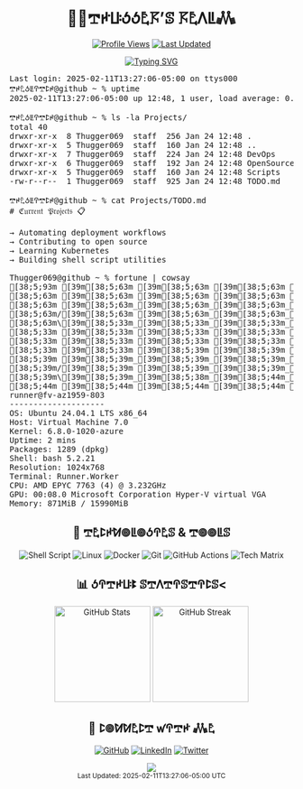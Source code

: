 <div align="center">
  <h1>👨‍💻𖢧ꛅꚶꚽꚽ𖤢𖦪’ꕷ 𖦪𖤢ꛎꚳ𖢑</h1>

  [![Profile Views](https://komarev.com/ghpvc/?username=thugger069&color=blueviolet&style=flat-square&label=Profile%20Views)](https://github.com/thugger069)
  [![Last Updated](https://img.shields.io/badge/Last%20Updated-2025-02-11T13%3A27%3A06-05%3A00-blue.svg)](https://github.com/thugger069)

  <a href="https://git.io/typing-svg">
    <img src="https://readme-typing-svg.demolab.com?font=Ubuntu+Mono&duration=3000&pause=1000&color=00FF9C&center=true&vCenter=true&width=435&lines=ℌ𝔢𝔩𝔩𝔬+𝔗𝔥𝔢𝔯𝔢;ℑ’𝔪+𖢧ꛅ𖤢ꚽꚳꛈ𖢧ꛕꛅ𝔖;𝔥𝔢𝔩𝔩+𝔖𝔠𝔯𝔦𝔭𝔱+𝔈𝔫𝔱𝔥𝔲𝔰𝔦𝔞𝔰𝔱;𝔏𝔦𝔫𝔲𝔵+%26+𝔇𝔢𝔳𝔒𝔭𝔰+𝔈𝔵𝔭𝔩𝔬𝔯𝔢𝔯;𝔒𝔭𝔢𝔫+𝔖𝔬𝔲𝔯𝔠𝔢+ℭ𝔬𝔫𝔱𝔯𝔦𝔟𝔲𝔱𝔬𝔯;𝔄𝔩𝔴𝔞𝔶𝔰+𝔏𝔢𝔞𝔯𝔫𝔦𝔫𝔤+%F0%9F%92%A1" alt="Typing SVG" />
  </a>
</div>

<pre class="terminal">
Last login: 2025-02-11T13:27:06-05:00 on ttys000
𖢧ꛅ𖤢ꚽꚳꛈ𖢧ꛕꛅ@github ~ % uptime
2025-02-11T13:27:06-05:00 up 12:48, 1 user, load average: 0.94 0.33 0.66

𖢧ꛅ𖤢ꚽꚳꛈ𖢧ꛕꛅ@github ~ % ls -la Projects/
total 40
drwxr-xr-x  8 Thugger069  staff  256 Jan 24 12:48 .
drwxr-xr-x  5 Thugger069  staff  160 Jan 24 12:48 ..
drwxr-xr-x  7 Thugger069  staff  224 Jan 24 12:48 DevOps
drwxr-xr-x  6 Thugger069  staff  192 Jan 24 12:48 OpenSource
drwxr-xr-x  5 Thugger069  staff  160 Jan 24 12:48 Scripts
-rw-r--r--  1 Thugger069  staff  925 Jan 24 12:48 TODO.md

𖢧ꛅ𖤢ꚽꚳꛈ𖢧ꛕꛅ@github ~ % cat Projects/TODO.md
# ℭ𝔲𝔯𝔯𝔢𝔫𝔱 𝔓𝔯𝔬𝔧𝔢𝔠𝔱𝔰 📋

→ Automating deployment workflows
→ Contributing to open source
→ Learning Kubernetes
→ Building shell script utilities

Thugger069@github ~ % fortune | cowsay
[38;5;93m [39m[38;5;63m [39m[38;5;63m [39m[38;5;63m [39m[38;5;63m [39m[38;5;63m|[39m[38;5;63m|[39m[38;5;63m [39m[38;5;63m [39m[38;5;63m [39m[38;5;63m [39m[38;5;63m [39m[38;5;63m_[39m[38;5;33m_[39m[38;5;33m [39m[38;5;33m [39m[38;5;33m_[39m[38;5;33m_[39m[38;5;33m [39m[38;5;33m [39m[38;5;33m [39m[38;5;33m/[39m[38;5;33m/[39m[38;5;39m|[39m[38;5;39m [39m[38;5;39m [39m[38;5;39m [39m[38;5;39m [39m[38;5;39m|[39m[38;5;39m|[39m[38;5;39m [39m[38;5;39m [39m[38;5;38m [39m[38;5;44m/[39m[38;5;44m|[39m[38;5;44m_[39m[38;5;44m_[39m[38;5;44m_[39m[38;5;44m/[39m[38;5;44m|[39m[38;5;44m [39m[38;5;44m_[39m[38;5;44m_[39m[38;5;44m [39m[38;5;43m [39m[38;5;49m/[39m[38;5;49m/[39m[38;5;49m|[39m[38;5;49m [39m[38;5;49m_[39m[38;5;49m_[39m[38;5;49m_[39m[38;5;49m [39m[38;5;49m [39m[38;5;48m [39m[38;5;48m_[39m[38;5;48m_[39m[38;5;48m [39m[38;5;48m [39m[38;5;48m [39m[38;5;48m [39m[38;5;48m [39m[38;5;48m [39m[38;5;84m/[39m[38;5;83m/[39m[38;5;83m|[39m[38;5;83m [39m[38;5;83m [39m[38;5;83m_[39m[38;5;83m_[39m[38;5;83m_[39m[38;5;83m_[39m[38;5;83m [39m[38;5;83m [39m[38;5;83m/[39m[38;5;119m/[39m[38;5;118m|[39m[38;5;118m[39m
[38;5;63m [39m[38;5;63m [39m[38;5;63m [39m[38;5;63m [39m[38;5;63m=[39m[38;5;63m|[39m[38;5;63m|[39m[38;5;63m=[39m[38;5;63m [39m[38;5;63m_[39m[38;5;33m_[39m[38;5;33m/[39m[38;5;33m [39m[38;5;33m/[39m[38;5;33m_[39m[38;5;33m/[39m[38;5;33m [39m[38;5;33m_[39m[38;5;33m)[39m[38;5;33m_[39m[38;5;39m|[39m[38;5;39m/[39m[38;5;39m|[39m[38;5;39m|[39m[38;5;39m [39m[38;5;39m [39m[38;5;39m [39m[38;5;39m=[39m[38;5;39m|[39m[38;5;38m|[39m[38;5;44m=[39m[38;5;44m [39m[38;5;44m|[39m[38;5;44m [39m[38;5;44m_[39m[38;5;44m_[39m[38;5;44m [39m[38;5;44m [39m[38;5;44m/[39m[38;5;44m_[39m[38;5;44m/[39m[38;5;43m [39m[38;5;49m/[39m[38;5;49m_[39m[38;5;49m|[39m[38;5;49m/[39m[38;5;49m|[39m[38;5;49m|[39m[38;5;49m<[39m[38;5;49m [39m[38;5;49m [39m[38;5;48m/[39m[38;5;48m [39m[38;5;48m_[39m[38;5;48m/[39m[38;5;48m_[39m[38;5;48m/[39m[38;5;48m_[39m[38;5;48m_[39m[38;5;48m [39m[38;5;84m [39m[38;5;83m_[39m[38;5;83m|[39m[38;5;83m/[39m[38;5;83m|[39m[38;5;83m|[39m[38;5;83m [39m[38;5;83m|[39m[38;5;83m_[39m[38;5;83m [39m[38;5;83m [39m[38;5;83m/[39m[38;5;119m_[39m[38;5;118m|[39m[38;5;118m/[39m[38;5;118m|[39m[38;5;118m|[39m[38;5;118m[39m
[38;5;63m [39m[38;5;63m_[39m[38;5;63m_[39m[38;5;63m_[39m[38;5;63m [39m[38;5;63m|[39m[38;5;63m|[39m[38;5;33m [39m[38;5;33m/[39m[38;5;33m [39m[38;5;33m_[39m[38;5;33m_[39m[38;5;33m_[39m[38;5;33m/[39m[38;5;33m [39m[38;5;33m|[39m[38;5;33m [39m[38;5;39m|[39m[38;5;39m/[39m[38;5;39m [39m[38;5;39m_[39m[38;5;39m [39m[38;5;39m\[39m[38;5;39m [39m[38;5;39m_[39m[38;5;39m_[39m[38;5;38m_[39m[38;5;44m [39m[38;5;44m|[39m[38;5;44m|[39m[38;5;44m [39m[38;5;44m/[39m[38;5;44m [39m[38;5;44m/[39m[38;5;44m_[39m[38;5;44m/[39m[38;5;44m [39m[38;5;44m/[39m[38;5;43m [39m[38;5;49m_[39m[38;5;49m_[39m[38;5;49m_[39m[38;5;49m/[39m[38;5;49m [39m[38;5;49m_[39m[38;5;49m [39m[38;5;49m\[39m[38;5;49m [39m[38;5;48m/[39m[38;5;48m [39m[38;5;48m/[39m[38;5;48m_[39m[38;5;48m/[39m[38;5;48m_[39m[38;5;48m/[39m[38;5;48m|[39m[38;5;48m_[39m[38;5;84m [39m[38;5;83m [39m[38;5;83m|[39m[38;5;83m/[39m[38;5;83m [39m[38;5;83m_[39m[38;5;83m [39m[38;5;83m\[39m[38;5;83m [39m[38;5;83m_[39m[38;5;83m/[39m[38;5;83m_[39m[38;5;119m [39m[38;5;118m<[39m[38;5;118m/[39m[38;5;118m [39m[38;5;118m_[39m[38;5;118m [39m[38;5;118m\[39m[38;5;118m [39m[38;5;118m[39m
[38;5;63m/[39m[38;5;63m [39m[38;5;63m_[39m[38;5;63m_[39m[38;5;33m`[39m[38;5;33m [39m[38;5;33m|[39m[38;5;33m/[39m[38;5;33m [39m[38;5;33m/[39m[38;5;33m_[39m[38;5;33m_[39m[38;5;33m|[39m[38;5;33m [39m[38;5;39m|[39m[38;5;39m|[39m[38;5;39m [39m[38;5;39m/[39m[38;5;39m [39m[38;5;39m [39m[38;5;39m_[39m[38;5;39m_[39m[38;5;39m/[39m[38;5;38m/[39m[38;5;44m [39m[38;5;44m_[39m[38;5;44m_[39m[38;5;44m`[39m[38;5;44m [39m[38;5;44m|[39m[38;5;44m/[39m[38;5;44m_[39m[38;5;44m_[39m[38;5;44m_[39m[38;5;44m [39m[38;5;43m [39m[38;5;49m/[39m[38;5;49m [39m[38;5;49m/[39m[38;5;49m_[39m[38;5;49m_[39m[38;5;49m/[39m[38;5;49m [39m[38;5;49m [39m[38;5;49m_[39m[38;5;48m_[39m[38;5;48m/[39m[38;5;48m/[39m[38;5;48m_[39m[38;5;48m/[39m[38;5;48m/[39m[38;5;48m_[39m[38;5;48m/[39m[38;5;48m [39m[38;5;84m/[39m[38;5;83m [39m[38;5;83m_[39m[38;5;83m_[39m[38;5;83m/[39m[38;5;83m/[39m[38;5;83m [39m[38;5;83m [39m[38;5;83m_[39m[38;5;83m_[39m[38;5;83m/[39m[38;5;83m/[39m[38;5;119m_[39m[38;5;118m_[39m[38;5;118m_[39m[38;5;118m_[39m[38;5;118m/[39m[38;5;118m [39m[38;5;118m [39m[38;5;118m_[39m[38;5;118m_[39m[38;5;118m/[39m[38;5;154m [39m[38;5;154m[39m
[38;5;63m\[39m[38;5;33m_[39m[38;5;33m_[39m[38;5;33m_[39m[38;5;33m_[39m[38;5;33m/[39m[38;5;33m [39m[38;5;33m\[39m[38;5;33m [39m[38;5;33m [39m[38;5;33m_[39m[38;5;39m/[39m[38;5;39m|[39m[38;5;39m [39m[38;5;39m|[39m[38;5;39m_[39m[38;5;39m/[39m[38;5;39m\[39m[38;5;39m_[39m[38;5;39m_[39m[38;5;38m_[39m[38;5;44m/[39m[38;5;44m [39m[38;5;44m\[39m[38;5;44m_[39m[38;5;44m_[39m[38;5;44m_[39m[38;5;44m_[39m[38;5;44m/[39m[38;5;44m|[39m[38;5;44m/[39m[38;5;44m [39m[38;5;43m [39m[38;5;49m [39m[38;5;49m|[39m[38;5;49m/[39m[38;5;49m\[39m[38;5;49m [39m[38;5;49m [39m[38;5;49m_[39m[38;5;49m/[39m[38;5;49m\[39m[38;5;48m_[39m[38;5;48m_[39m[38;5;48m_[39m[38;5;48m/[39m[38;5;48m [39m[38;5;48m [39m[38;5;48m/[39m[38;5;48m_[39m[38;5;48m/[39m[38;5;84m [39m[38;5;83m [39m[38;5;83m/[39m[38;5;83m_[39m[38;5;83m_[39m[38;5;83m_[39m[38;5;83m_[39m[38;5;83m/[39m[38;5;83m\[39m[38;5;83m_[39m[38;5;83m_[39m[38;5;83m_[39m[38;5;119m/[39m[38;5;118m [39m[38;5;118m [39m[38;5;118m [39m[38;5;118m [39m[38;5;118m [39m[38;5;118m [39m[38;5;118m\[39m[38;5;118m_[39m[38;5;118m_[39m[38;5;154m_[39m[38;5;154m/[39m[38;5;154m [39m[38;5;154m [39m[38;5;154m[39m
[38;5;33m [39m[38;5;33m [39m[38;5;33m [39m[38;5;33m [39m[38;5;33m [39m[38;5;33m [39m[38;5;33m [39m[38;5;33m/[39m[38;5;39m_[39m[38;5;39m/[39m[38;5;39m [39m[38;5;39m([39m[38;5;39m_[39m[38;5;39m_[39m[38;5;39m/[39m[38;5;39m [39m[38;5;39m [39m[38;5;38m [39m[38;5;44m [39m[38;5;44m [39m[38;5;44m [39m[38;5;44m [39m[38;5;44m [39m[38;5;44m [39m[38;5;44m [39m[38;5;44m [39m[38;5;44m [39m[38;5;44m [39m[38;5;44m [39m[38;5;43m [39m[38;5;49m [39m[38;5;49m [39m[38;5;49m [39m[38;5;49m [39m[38;5;49m [39m[38;5;49m [39m[38;5;49m/[39m[38;5;49m_[39m[38;5;49m/[39m[38;5;48m [39m[38;5;48m [39m[38;5;48m [39m[38;5;48m [39m[38;5;48m [39m[38;5;48m [39m[38;5;48m [39m[38;5;48m [39m[38;5;48m [39m[38;5;84m [39m[38;5;83m [39m[38;5;83m [39m[38;5;83m [39m[38;5;83m [39m[38;5;83m [39m[38;5;83m [39m[38;5;83m [39m[38;5;83m [39m[38;5;83m [39m[38;5;83m [39m[38;5;83m [39m[38;5;119m [39m[38;5;118m [39m[38;5;118m [39m[38;5;118m [39m[38;5;118m [39m[38;5;118m [39m[38;5;118m [39m[38;5;118m [39m[38;5;118m [39m[38;5;118m [39m[38;5;154m [39m[38;5;154m [39m[38;5;154m [39m[38;5;154m [39m[38;5;154m [39m[38;5;154m [39m[38;5;154m [39m[38;5;154m[39m
[38;5;33m [39m[38;5;33m [39m[38;5;33m [39m[38;5;33m [39m[38;5;33m [39m[38;5;39m|[39m[38;5;39m|[39m[38;5;39m [39m[38;5;39m [39m[38;5;39m [39m[38;5;39m [39m[38;5;39m [39m[38;5;39m_[39m[38;5;39m_[39m[38;5;38m [39m[38;5;44m [39m[38;5;44m_[39m[38;5;44m_[39m[38;5;44m [39m[38;5;44m [39m[38;5;44m [39m[38;5;44m/[39m[38;5;44m/[39m[38;5;44m|[39m[38;5;44m [39m[38;5;44m [39m[38;5;43m [39m[38;5;49m/[39m[38;5;49m/[39m[38;5;49m|[39m[38;5;49m[39m
[38;5;33m [39m[38;5;33m [39m[38;5;39m [39m[38;5;39m [39m[38;5;39m=[39m[38;5;39m|[39m[38;5;39m|[39m[38;5;39m=[39m[38;5;39m [39m[38;5;39m_[39m[38;5;39m_[39m[38;5;38m/[39m[38;5;44m [39m[38;5;44m/[39m[38;5;44m_[39m[38;5;44m/[39m[38;5;44m [39m[38;5;44m_[39m[38;5;44m)[39m[38;5;44m_[39m[38;5;44m|[39m[38;5;44m/[39m[38;5;44m|[39m[38;5;43m|[39m[38;5;49m [39m[38;5;49m_[39m[38;5;49m|[39m[38;5;49m/[39m[38;5;49m|[39m[38;5;49m|[39m[38;5;49m[39m
[38;5;39m [39m[38;5;39m_[39m[38;5;39m_[39m[38;5;39m_[39m[38;5;39m [39m[38;5;39m|[39m[38;5;39m|[39m[38;5;39m [39m[38;5;38m/[39m[38;5;44m [39m[38;5;44m_[39m[38;5;44m_[39m[38;5;44m_[39m[38;5;44m/[39m[38;5;44m [39m[38;5;44m|[39m[38;5;44m [39m[38;5;44m|[39m[38;5;44m/[39m[38;5;44m [39m[38;5;43m_[39m[38;5;49m [39m[38;5;49m\[39m[38;5;49m [39m[38;5;49m/[39m[38;5;49m [39m[38;5;49m_[39m[38;5;49m [39m[38;5;49m\[39m[38;5;49m [39m[38;5;48m[39m
[38;5;39m/[39m[38;5;39m [39m[38;5;39m_[39m[38;5;39m_[39m[38;5;39m`[39m[38;5;38m [39m[38;5;44m|[39m[38;5;44m/[39m[38;5;44m [39m[38;5;44m/[39m[38;5;44m_[39m[38;5;44m_[39m[38;5;44m|[39m[38;5;44m [39m[38;5;44m|[39m[38;5;44m|[39m[38;5;44m [39m[38;5;43m/[39m[38;5;49m [39m[38;5;49m [39m[38;5;49m_[39m[38;5;49m_[39m[38;5;49m/[39m[38;5;49m/[39m[38;5;49m [39m[38;5;49m [39m[38;5;49m_[39m[38;5;48m_[39m[38;5;48m/[39m[38;5;48m [39m[38;5;48m[39m
[38;5;39m\[39m[38;5;39m_[39m[38;5;38m_[39m[38;5;44m_[39m[38;5;44m_[39m[38;5;44m/[39m[38;5;44m [39m[38;5;44m\[39m[38;5;44m [39m[38;5;44m [39m[38;5;44m_[39m[38;5;44m/[39m[38;5;44m|[39m[38;5;44m [39m[38;5;43m|[39m[38;5;49m_[39m[38;5;49m/[39m[38;5;49m\[39m[38;5;49m_[39m[38;5;49m_[39m[38;5;49m_[39m[38;5;49m/[39m[38;5;49m [39m[38;5;49m\[39m[38;5;48m_[39m[38;5;48m_[39m[38;5;48m_[39m[38;5;48m/[39m[38;5;48m [39m[38;5;48m [39m[38;5;48m[39m
[38;5;44m [39m[38;5;44m [39m[38;5;44m [39m[38;5;44m [39m[38;5;44m [39m[38;5;44m [39m[38;5;44m [39m[38;5;44m/[39m[38;5;44m_[39m[38;5;44m/[39m[38;5;44m [39m[38;5;43m([39m[38;5;49m_[39m[38;5;49m_[39m[38;5;49m/[39m[38;5;49m [39m[38;5;49m [39m[38;5;49m [39m[38;5;49m [39m[38;5;49m [39m[38;5;49m [39m[38;5;48m [39m[38;5;48m [39m[38;5;48m [39m[38;5;48m [39m[38;5;48m [39m[38;5;48m [39m[38;5;48m [39m[38;5;48m [39m[38;5;48m [39m[38;5;84m[39m
runner@fv-az1959-803 
-------------------- 
OS: Ubuntu 24.04.1 LTS x86_64 
Host: Virtual Machine 7.0 
Kernel: 6.8.0-1020-azure 
Uptime: 2 mins 
Packages: 1289 (dpkg) 
Shell: bash 5.2.21 
Resolution: 1024x768 
Terminal: Runner.Worker 
CPU: AMD EPYC 7763 (4) @ 3.232GHz 
GPU: 00:08.0 Microsoft Corporation Hyper-V virtual VGA 
Memory: 871MiB / 15990MiB 
</pre>

<div align="center">
  <h2>🔧 𖢧𖤢ꛕꛅꛘ𖣠ꚳ𖣠ꚽꛈ𖤢ꕷ & 𖢧𖣠𖣠ꚳꕷ</h2>
  
  ![Shell Script](https://img.shields.io/badge/Shell_Script-%23121011.svg?style=for-the-badge&logo=gnu-bash&logoColor=white)
  ![Linux](https://img.shields.io/badge/Linux-FCC624?style=for-the-badge&logo=linux&logoColor=black)
  ![Docker](https://img.shields.io/badge/docker-%230db7ed.svg?style=for-the-badge&logo=docker&logoColor=white)
  ![Git](https://img.shields.io/badge/git-%23F05033.svg?style=for-the-badge&logo=git&logoColor=white)
  ![GitHub Actions](https://img.shields.io/badge/github%20actions-%232671E5.svg?style=for-the-badge&logo=githubactions&logoColor=white)
  ![Tech Matrix](https://img.shields.io/static/v1?label=&message=TypeScript|Python|Rust|WASM&color=00ff9d&style=for-the-badge&logoWidth=30&logo=data:image/png;base64,iVBORw0KG...)

  <h2>📊 ꚽꛈ𖢧ꛅꚶꔪ ꕷ𖢧ꛎ𖢧ꛈꕷ𖢧ꛈꛕꕷ<</h2>
  
  <img src="https://github-readme-stats.vercel.app/api?username=thugger069&show_icons=true&theme=radical&cache_seconds=86400" alt="GitHub Stats" height="170"/>
  <img src="https://github-readme-streak-stats.herokuapp.com/?user=thugger069&theme=radical&cache_seconds=86400" alt="GitHub Streak" height="170"/>

  <h2>🤝 ꛕ𖣠ꛘꛘ𖤢ꛕ𖢧 ꛃꛈ𖢧ꛅ 𖢑𖤢</h2>
  
  [![GitHub](https://img.shields.io/badge/github-%23121011.svg?style=for-the-badge&logo=github&logoColor=white)](https://github.com/thugger069)
  [![LinkedIn](https://img.shields.io/badge/linkedin-%230077B5.svg?style=for-the-badge&logo=linkedin&logoColor=white)](https://linkedin.com/in/thugger069)
  [![Twitter](https://img.shields.io/badge/X-%23000000.svg?style=for-the-badge&logo=X&logoColor=white)](https://twitter.com/chuksgincaro)
</div>

<div align="center">
  <img src="https://capsule-render.vercel.app/api?type=waving&color=gradient&height=100&section=footer"/>
</div>

<div align="center">
  <sub>Last Updated: 2025-02-11T13:27:06-05:00 UTC</sub>
</div>
